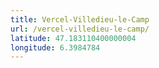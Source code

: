 ```yaml
---
title: Vercel-Villedieu-le-Camp
url: /vercel-villedieu-le-camp/
latitude: 47.183110400000004
longitude: 6.3984784
---
```

